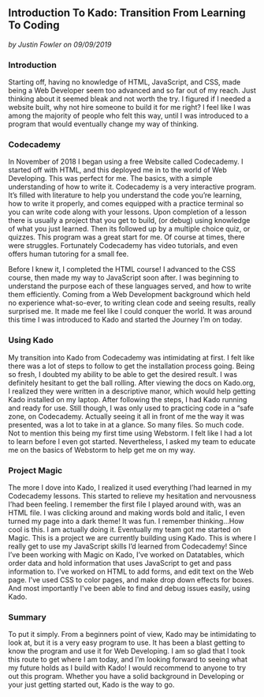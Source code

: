 ## Introduction To Kado: Transition From Learning To Coding
*by Justin Fowler on 09/09/2019*


### Introduction

Starting off, having no knowledge of HTML, JavaScript, and CSS, made being a Web
Developer seem too advanced and so far out of my reach. Just thinking about it
seemed bleak and not worth the try. I figured if I needed a website built, why
not hire someone to build it for me right? I feel like I was among the majority
of people who felt this way, until I was introduced to a program that would
eventually change my way of thinking.

### Codecademy

In November of 2018 I began using a free Website called Codecademy. I started
off with HTML, and this deployed me in to the world of  Web Developing. This was
perfect for me. The basics,  with a simple understanding of how to write it.
Codecademy is a very interactive program. It’s filled with literature to help
you understand the code you’re learning, how to write it properly, and comes
equipped with a practice terminal so you can write code along with your lessons.
Upon completion of a lesson there is usually a project that you get to build,
(or debug) using knowledge of what you just learned. Then its followed up by a
multiple choice quiz, or quizzes. This program was a great start for me. Of
course at times, there were struggles. Fortunately Codecademy has video
tutorials, and even offers human tutoring for a small fee. 

Before I knew it, I completed the HTML course! I advanced to the CSS course,
then made my way to JavaScript soon after. I was beginning to understand the
purpose each of these languages served, and how to write them efficiently.
Coming from a Web Development background which held no experience what-so-ever,
to writing clean code and seeing results, really surprised me. It made me feel
like I could conquer the world. It was around this time I was introduced to
Kado and started the Journey I’m on today. 

### Using Kado

My transition into Kado from Codecademy was intimidating at first. I felt like
there was a lot of steps to follow to get the installation process going. Being
so fresh, I doubted my ability to be able to get the desired result. I was
definitely hesitant to get the ball rolling. After viewing the docs on Kado.org,
I realized they were written in a descriptive manor, which would help getting
Kado installed on my laptop. After following the steps, I had Kado running and
ready for use. Still though, I was only used to practicing code in a “safe zone,
on Codecademy. Actually seeing it all in front of me the way it was presented,
was a lot to take in at a glance. So many files. So much code. Not to mention
this being my first time using Webstorm. I felt like I had a lot to learn before
I even got started. Nevertheless, I asked my team to educate me on  the basics
of Webstorm to help get me on my way. 

### Project Magic

The more I dove into Kado, I realized it used everything I’had learned in my
Codecademy lessons. This started to relieve my hesitation and nervousness I’had
been feeling. I remember the first file I played around with, was an HTML file.
I was clicking around and making words bold and italic, I even turned my page
into a dark theme! It was fun. I remember thinking...How cool is this. I am
actually doing it. Eventually my team got me started on Magic. This is a project
we are currently building using Kado. This is where I really get to use my
JavaScript skills I’d learned from Codecademy! Since I’ve been working with
Magic on Kado,  I’ve worked on Datatables, which order data and hold information
that uses JavaScript to get and pass information to. I’ve worked on HTML to add
forms, and edit text on the Web page. I’ve used CSS to color pages, and make
drop down effects for boxes. And most importantly I've been able to find and
debug issues easily, using Kado. 

### Summary

To put it simply. From a beginners point of view, Kado may be intimidating to
look at, but it is a very easy program to use. It has been a blast getting to
know the program and use it for Web Developing. I am so glad that I took this
route to get where I am today, and I’m looking forward to seeing what my future
holds as I build with Kado! I would recommend to anyone to try out this program.
Whether you have a solid background in Developing or your just getting started
out, Kado is the way to go. 
